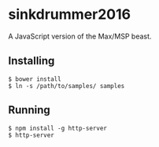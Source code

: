 sinkdrummer2016
===============

A JavaScript version of the Max/MSP beast.

Installing
----------

    $ bower install
    $ ln -s /path/to/samples/ samples

Running
-------

    $ npm install -g http-server
    $ http-server
